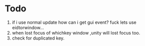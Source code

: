 # Todo
1. if i use normal update how can i get gui event?  fuck lets use eidtorwindow...
2. when lost focus of whichkey window ,unity will lost focus too.
3. check for duplicated key.